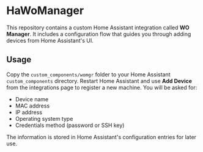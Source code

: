 # HaWoManager

This repository contains a custom Home Assistant integration called **WO Manager**. It includes a configuration flow that guides you through adding devices from Home Assistant's UI.

## Usage

Copy the `custom_components/womgr` folder to your Home Assistant `custom_components` directory. Restart Home Assistant and use **Add Device** from the integrations page to register a new machine. You will be asked for:

- Device name
- MAC address
- IP address
- Operating system type
- Credentials method (password or SSH key)

The information is stored in Home Assistant's configuration entries for later use.
